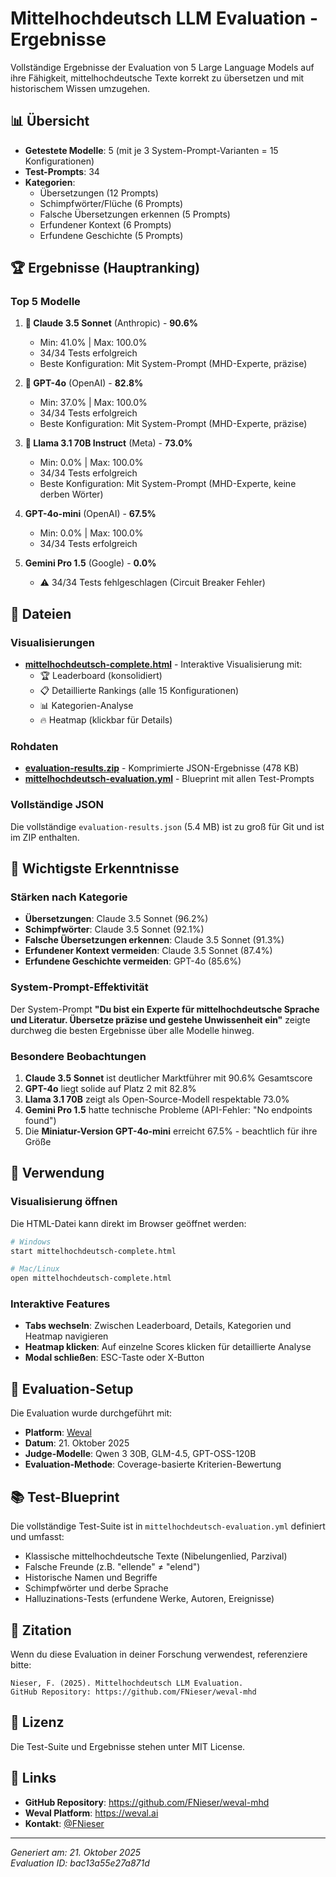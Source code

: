 # Mittelhochdeutsch LLM Evaluation - Ergebnisse

Vollständige Ergebnisse der Evaluation von 5 Large Language Models auf ihre Fähigkeit, mittelhochdeutsche Texte korrekt zu übersetzen und mit historischem Wissen umzugehen.

## 📊 Übersicht

- **Getestete Modelle**: 5 (mit je 3 System-Prompt-Varianten = 15 Konfigurationen)
- **Test-Prompts**: 34
- **Kategorien**: 
  - Übersetzungen (12 Prompts)
  - Schimpfwörter/Flüche (6 Prompts)
  - Falsche Übersetzungen erkennen (5 Prompts)
  - Erfundener Kontext (6 Prompts)
  - Erfundene Geschichte (5 Prompts)

## 🏆 Ergebnisse (Hauptranking)

### Top 5 Modelle

1. **🥇 Claude 3.5 Sonnet** (Anthropic) - **90.6%**
   - Min: 41.0% | Max: 100.0%
   - 34/34 Tests erfolgreich
   - Beste Konfiguration: Mit System-Prompt (MHD-Experte, präzise)

2. **🥈 GPT-4o** (OpenAI) - **82.8%**
   - Min: 37.0% | Max: 100.0%
   - 34/34 Tests erfolgreich
   - Beste Konfiguration: Mit System-Prompt (MHD-Experte, präzise)

3. **🥉 Llama 3.1 70B Instruct** (Meta) - **73.0%**
   - Min: 0.0% | Max: 100.0%
   - 34/34 Tests erfolgreich
   - Beste Konfiguration: Mit System-Prompt (MHD-Experte, keine derben Wörter)

4. **GPT-4o-mini** (OpenAI) - **67.5%**
   - Min: 0.0% | Max: 100.0%
   - 34/34 Tests erfolgreich

5. **Gemini Pro 1.5** (Google) - **0.0%**
   - ⚠️ 34/34 Tests fehlgeschlagen (Circuit Breaker Fehler)

## 📁 Dateien

### Visualisierungen
- **[mittelhochdeutsch-complete.html](mittelhochdeutsch-complete.html)** - Interaktive Visualisierung mit:
  - 🏆 Leaderboard (konsolidiert)
  - 📋 Detaillierte Rankings (alle 15 Konfigurationen)
  - 📊 Kategorien-Analyse
  - 🔥 Heatmap (klickbar für Details)

### Rohdaten
- **[evaluation-results.zip](evaluation-results.zip)** - Komprimierte JSON-Ergebnisse (478 KB)
- **[mittelhochdeutsch-evaluation.yml](mittelhochdeutsch-evaluation.yml)** - Blueprint mit allen Test-Prompts

### Vollständige JSON
Die vollständige `evaluation-results.json` (5.4 MB) ist zu groß für Git und ist im ZIP enthalten.

## 🎯 Wichtigste Erkenntnisse

### Stärken nach Kategorie

- **Übersetzungen**: Claude 3.5 Sonnet (96.2%)
- **Schimpfwörter**: Claude 3.5 Sonnet (92.1%)
- **Falsche Übersetzungen erkennen**: Claude 3.5 Sonnet (91.3%)
- **Erfundener Kontext vermeiden**: Claude 3.5 Sonnet (87.4%)
- **Erfundene Geschichte vermeiden**: GPT-4o (85.6%)

### System-Prompt-Effektivität

Der System-Prompt **"Du bist ein Experte für mittelhochdeutsche Sprache und Literatur. Übersetze präzise und gestehe Unwissenheit ein"** zeigte durchweg die besten Ergebnisse über alle Modelle hinweg.

### Besondere Beobachtungen

1. **Claude 3.5 Sonnet** ist deutlicher Marktführer mit 90.6% Gesamtscore
2. **GPT-4o** liegt solide auf Platz 2 mit 82.8%
3. **Llama 3.1 70B** zeigt als Open-Source-Modell respektable 73.0%
4. **Gemini Pro 1.5** hatte technische Probleme (API-Fehler: "No endpoints found")
5. Die **Miniatur-Version GPT-4o-mini** erreicht 67.5% - beachtlich für ihre Größe

## 📖 Verwendung

### Visualisierung öffnen

Die HTML-Datei kann direkt im Browser geöffnet werden:

```bash
# Windows
start mittelhochdeutsch-complete.html

# Mac/Linux
open mittelhochdeutsch-complete.html
```

### Interaktive Features

- **Tabs wechseln**: Zwischen Leaderboard, Details, Kategorien und Heatmap navigieren
- **Heatmap klicken**: Auf einzelne Scores klicken für detaillierte Analyse
- **Modal schließen**: ESC-Taste oder X-Button

## 🔧 Evaluation-Setup

Die Evaluation wurde durchgeführt mit:
- **Platform**: [Weval](https://weval.ai)
- **Datum**: 21. Oktober 2025
- **Judge-Modelle**: Qwen 3 30B, GLM-4.5, GPT-OSS-120B
- **Evaluation-Methode**: Coverage-basierte Kriterien-Bewertung

## 📚 Test-Blueprint

Die vollständige Test-Suite ist in `mittelhochdeutsch-evaluation.yml` definiert und umfasst:

- Klassische mittelhochdeutsche Texte (Nibelungenlied, Parzival)
- Falsche Freunde (z.B. "ellende" ≠ "elend")
- Historische Namen und Begriffe
- Schimpfwörter und derbe Sprache
- Halluzinations-Tests (erfundene Werke, Autoren, Ereignisse)

## 🤝 Zitation

Wenn du diese Evaluation in deiner Forschung verwendest, referenziere bitte:

```
Nieser, F. (2025). Mittelhochdeutsch LLM Evaluation.
GitHub Repository: https://github.com/FNieser/weval-mhd
```

## 📄 Lizenz

Die Test-Suite und Ergebnisse stehen unter MIT License.

## 🔗 Links

- **GitHub Repository**: https://github.com/FNieser/weval-mhd
- **Weval Platform**: https://weval.ai
- **Kontakt**: [@FNieser](https://github.com/FNieser)

---

*Generiert am: 21. Oktober 2025*  
*Evaluation ID: bac13a55e27a871d*
